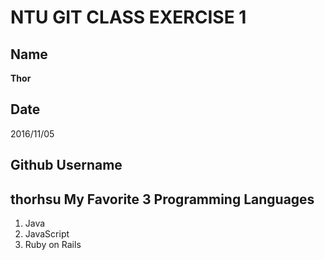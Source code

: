 # NTU GIT CLASS EXERCISE 1

Name
----
**Thor**

Date
----
2016/11/05

Github Username
---------------
thorhsu
My Favorite 3 Programming Languages
--------------------------------
  1. Java
  1. JavaScript
  1. Ruby on Rails